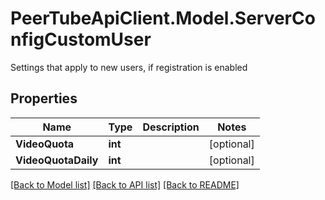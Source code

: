 # PeerTubeApiClient.Model.ServerConfigCustomUser
Settings that apply to new users, if registration is enabled

## Properties

Name | Type | Description | Notes
------------ | ------------- | ------------- | -------------
**VideoQuota** | **int** |  | [optional] 
**VideoQuotaDaily** | **int** |  | [optional] 

[[Back to Model list]](../README.md#documentation-for-models) [[Back to API list]](../README.md#documentation-for-api-endpoints) [[Back to README]](../README.md)

